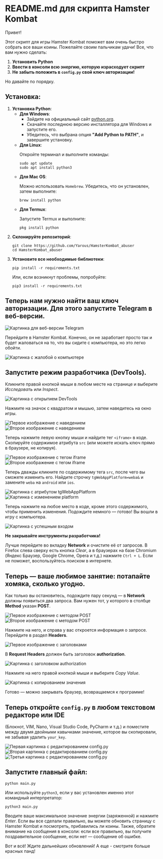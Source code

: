 <h1>README.md для скрипта Hamster Kombat</h1>

<p>Привет!</p>

<p>Этот скрипт для игры Hamster Kombat поможет вам очень быстро собрать все ваши коины. Пожелайте своим пальчикам удачи! Все, что вам нужно сделать:</p>
<ol>
    <li><strong>Установить Python</strong></li>
    <li><strong>Ввести в консоли всю энергию, которую израсходует скрипт</strong></li>
    <li><strong>Не забыть положить в <code>config.py</code> свой ключ авторизации!</strong></li>
</ol>

<p>Но давайте по порядку.</p>

<h2>Установка:</h2>

<ol>
    <li>
        <strong>Установка Python</strong>:
            <ul>
                <li><strong>Для Windows</strong>:
                    <ul>
                        <li>Зайдите на официальный сайт <a href="https://www.python.org/downloads/windows/">python.org</a>.</li>
                        <li>Скачайте последнюю версию инсталлятора для Windows и запустите его.</li>
                        <li>Убедитесь, что выбрана опция <strong>"Add Python to PATH"</strong>, и завершите установку.</li>
                    </ul>
                </li>
                <li><strong>Для Linux</strong>:
                    <p>Откройте терминал и выполните команды:</p>
                    <pre><code>sudo apt update
sudo apt install python3</code></pre>
                </li>
                <li><strong>Для Mac OS</strong>:
                    <p>Можно использовать <code>Homebrew</code>. Убедитесь, что он установлен, затем выполните:</p>
                    <pre><code>brew install python</code></pre>
                </li>
                <li><strong>Для Termux</strong>:
                    <p>Запустите Termux и выполните:</p>
                    <pre><code>pkg install python</code></pre>
                </li>
            </ul>
        </li>
        <li>
            <strong>Склонируйте репозиторий</strong>:
            <pre><code>git clone https://github.com/Yarous/HamsterKombat_abuser
cd HamsterKombat_abuser</code></pre>
        </li>
        <li>
            <strong>Установите все необходимые библиотеки</strong>:
            <pre><code>pip install -r requirements.txt</code></pre>
            <p>Или, если возникнут проблемы, попробуйте:</p>
            <pre><code>pip3 install -r requirements.txt</code></pre>
        </li>
</ol>

<h2>Теперь нам нужно найти ваш ключ авторизации. Для этого запустите Telegram в веб-версии.</h2>
    <img src="https://i.imgur.com/xShABl7.png" alt="Картинка для веб-версии Telegram">
    
<p>Перейдите в Hamster Kombat. Конечно, он не заработает просто так и будет жаловаться на то, что вы сидите с компьютера, но это легко обойти.</p>
<img src="https://i.imgur.com/eH2ApAB.png" alt="Картинка с жалобой о компьютере">

<h2>Запустите режим разработчика (DevTools).</h2>

<p>Кликните правой кнопкой мыши в любом месте на странице и выберите <em>Исследовать</em> или <em>Inspect</em>.</p>
<img src="https://i.imgur.com/n4fXc1P.png" alt="Картинка с открытием DevTools">

<p>Нажмите на значок с квадратом и мышью, затем наведитесь на окно игры.</p>
<img src="https://i.imgur.com/lJ5vq6x.png" alt="Первое изображение с наведением">
<img src="https://i.imgur.com/RJdCjgH.png" alt="Второе изображение с наведением">

<p>Теперь нажмите левую кнопку мыши и найдите тег <code>&lt;iframe&gt;</code> в коде. Скопируйте содержимое атрибута <code>src</code> (или можете искать ключ прямо в браузере, не копируя).</p>
<img src="https://i.imgur.com/GrDhMP5.png" alt="Первое изображение с тегом iframe">
<img src="https://i.imgur.com/Egzty9k.png" alt="Второе изображение с тегом iframe">

<p>Теперь дважды кликните по содержимому тега <code>src</code>, после чего вы сможете изменить его. Найдите строчку <code>tgWebAppPlatform=weba&amp;</code> и замените <code>weba</code> на <code>android</code> или <code>ios</code>.</p>
<img src="https://i.imgur.com/cyOP2W5.png" alt="Картинка с атрибутом tgWebAppPlatform">

<img src="https://i.imgur.com/mbcVzzG.png" alt="Картинка с изменением platform">

<p>Теперь нажмите на любое место в коде, кроме этого содержимого, чтобы применить изменения. Подождите немного — готово! Вы вошли в игру с компьютера.</p>
<img src="https://i.imgur.com/cxVngg0.png" alt="Картинка с успешным входом">

<p><strong>Не закрывайте инструменты разработчика!</strong></p>

<p>Лучше перейдите во вкладку <strong>Network</strong> и очистите её от запросов. В Firefox слева сверху есть кнопка <em>Clear</em>, а в браузерах на базе Chromium (Яндекс Браузер, Google Chrome, Opera и т.д.) нажмите <code>Ctrl + L</code>. Если не поможет, воспользуйтесь поиском в интернете.</p>

<h2>Теперь — ваше любимое занятие: потапайте хомяка, сколько угодно.</h2> 

<p>Как только вы остановитесь, подождите пару секунд — в <strong>Network</strong> должны появиться два запроса. Вам нужен тот, у которого в столбце <strong>Method</strong> указан <strong>POST</strong>.</p>
<img src="https://i.imgur.com/7zApXSg.png" alt="Первое изображение с методом POST">
<img src="https://i.imgur.com/HXAHTQn.png" alt="Второе изображение с методом POST">

<p>Нажмите на него, и справа у вас откроется информация о запросе. Перейдите в раздел <strong>Headers</strong>.</p>
<img src="https://i.imgur.com/clBBXyK.png" alt="Первое изображение с заголовками">

<p>В <strong>Request Headers</strong> должен быть заголовок <strong>authorization</strong>.</p>
<img src="https://i.imgur.com/qjbDNOC.png" alt="Картинка с заголовком authorization">

<p>Нажмите на него правой кнопкой мыши и выберите <em>Copy Value</em>.</p>
<img src="https://i.imgur.com/WbuFFRf.png" alt="Картинка с копированием значения">

<p>Готово — можно закрывать браузер, возвращаемся к программе!</p>

<h2>Теперь откройте <code>config.py</code> в любом текстовом редакторе или IDE</h2> 
<p>(Блокнот, VIM, Nano, Visual Studio Code, PyCharm и т.д.) и поместите между двумя двойными кавычками значение, которое вы скопировали, не забывая удалить <code>your_key</code>.</p>
<img src="https://i.imgur.com/c3i0qAe.png" alt="Первая картинка с редактированием config.py">
<img src="https://i.imgur.com/TmJaoXw.png" alt="Вторая картинка с редактированием config.py">
<img src="https://i.imgur.com/MjeLtuJ.png" alt="Третья картинка с редактированием config.py">

<h2>Запустите главный файл:</h2>
<pre><code>python main.py</code></pre>
<p>Или используйте <code>python3</code>, если у вас установлен именно этот командный интерпретатор:</p>
<pre><code>python3 main.py</code></pre>

<p>Вводите ваше максимальное значение энергии (заряженной) и нажмите <em>Enter</em>. Если вы все сделали правильно, вы можете обновить страницу с Hamster Kombat и посмотреть, прибавились ли коины. Также, обратите внимание на сообщения в консоли: если все правильно, вы получите поздравительное сообщение, если нет — сообщение об ошибке.</p>

<p>Вот и всё! Ждите дальнейших обновлений! А еще - смотрите больше красных панд!</p>
